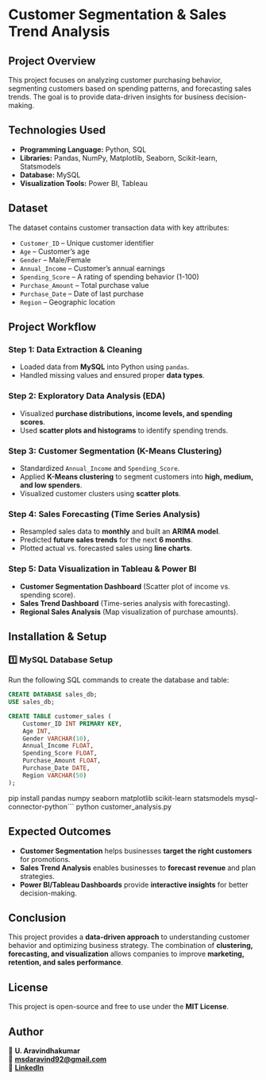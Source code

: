 # **Customer Segmentation & Sales Trend Analysis**

## **Project Overview**
This project focuses on analyzing customer purchasing behavior, segmenting customers based on spending patterns, and forecasting sales trends. The goal is to provide data-driven insights for business decision-making.

## **Technologies Used**
- **Programming Language:** Python, SQL  
- **Libraries:** Pandas, NumPy, Matplotlib, Seaborn, Scikit-learn, Statsmodels  
- **Database:** MySQL  
- **Visualization Tools:** Power BI, Tableau  

## **Dataset**
The dataset contains customer transaction data with key attributes:
- `Customer_ID` – Unique customer identifier  
- `Age` – Customer’s age  
- `Gender` – Male/Female  
- `Annual_Income` – Customer’s annual earnings  
- `Spending_Score` – A rating of spending behavior (1-100)  
- `Purchase_Amount` – Total purchase value  
- `Purchase_Date` – Date of last purchase  
- `Region` – Geographic location  

## **Project Workflow**
### **Step 1: Data Extraction & Cleaning**
- Loaded data from **MySQL** into Python using `pandas`.
- Handled missing values and ensured proper **data types**.

### **Step 2: Exploratory Data Analysis (EDA)**
- Visualized **purchase distributions, income levels, and spending scores**.
- Used **scatter plots and histograms** to identify spending trends.

### **Step 3: Customer Segmentation (K-Means Clustering)**
- Standardized `Annual_Income` and `Spending_Score`.
- Applied **K-Means clustering** to segment customers into **high, medium, and low spenders**.
- Visualized customer clusters using **scatter plots**.

### **Step 4: Sales Forecasting (Time Series Analysis)**
- Resampled sales data to **monthly** and built an **ARIMA model**.
- Predicted **future sales trends** for the next **6 months**.
- Plotted actual vs. forecasted sales using **line charts**.

### **Step 5: Data Visualization in Tableau & Power BI**
- **Customer Segmentation Dashboard** (Scatter plot of income vs. spending score).
- **Sales Trend Dashboard** (Time-series analysis with forecasting).
- **Regional Sales Analysis** (Map visualization of purchase amounts).

## **Installation & Setup**
### **1️⃣ MySQL Database Setup**
Run the following SQL commands to create the database and table:
```sql
CREATE DATABASE sales_db;
USE sales_db;

CREATE TABLE customer_sales (
    Customer_ID INT PRIMARY KEY,
    Age INT,
    Gender VARCHAR(10),
    Annual_Income FLOAT,
    Spending_Score FLOAT,
    Purchase_Amount FLOAT,
    Purchase_Date DATE,
    Region VARCHAR(50)
);

```
pip install pandas numpy seaborn matplotlib scikit-learn statsmodels mysql-connector-python```
python customer_analysis.py


## **Expected Outcomes**
- **Customer Segmentation** helps businesses **target the right customers** for promotions.  
- **Sales Trend Analysis** enables businesses to **forecast revenue** and plan strategies.  
- **Power BI/Tableau Dashboards** provide **interactive insights** for better decision-making.  

## **Conclusion**
This project provides a **data-driven approach** to understanding customer behavior and optimizing business strategy. The combination of **clustering, forecasting, and visualization** allows companies to improve **marketing, retention, and sales performance**.  

## **License**
This project is open-source and free to use under the **MIT License**.  

## **Author**  
👤 **U. Aravindhakumar**  
📧 **msdaravind92@gmail.com**  
🔗 [**LinkedIn**](https://www.linkedin.com/in/aravindhakumar-u)
